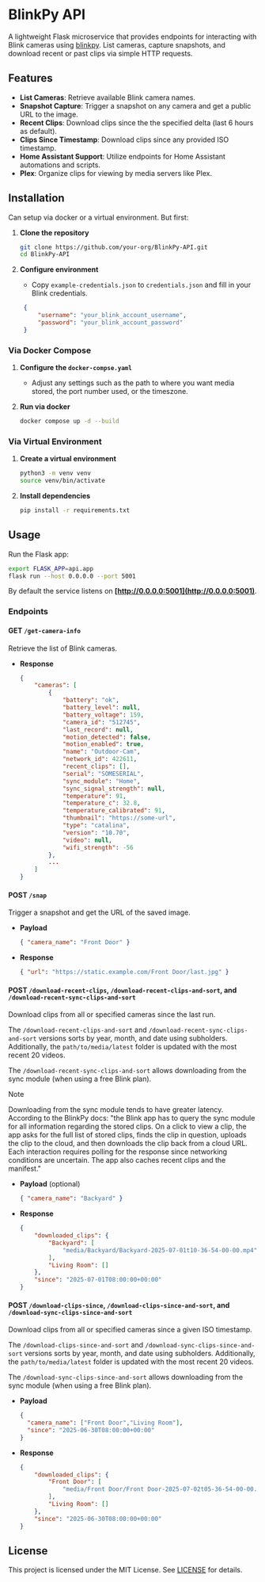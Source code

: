 # BlinkPy API

A lightweight Flask microservice that provides endpoints for interacting with Blink cameras using [blinkpy](https://github.com/fronzbot/blinkpy). List cameras, capture snapshots, and download recent or past clips via simple HTTP requests.


## Features

* **List Cameras**: Retrieve available Blink camera names.
* **Snapshot Capture**: Trigger a snapshot on any camera and get a public URL to the image.
* **Recent Clips**: Download clips since the the specified delta (last 6 hours as default).
* **Clips Since Timestamp**: Download clips since any provided ISO timestamp.
* **Home Assistant Support**: Utilize endpoints for Home Assistant automations and scripts.
* **Plex**: Organize clips for viewing by media servers like Plex.

## Installation

Can setup via docker or a virtual environment. But first:

1. **Clone the repository**

   ```bash
   git clone https://github.com/your-org/BlinkPy-API.git
   cd BlinkPy-API
   ```

2. **Configure environment**

   * Copy `example-credentials.json` to `credentials.json` and fill in your Blink credentials.

   ```json
    {
        "username": "your_blink_account_username",
        "password": "your_blink_account_password"
    }
   ```

### Via Docker Compose

1. **Configure the `docker-compse.yaml`**

   * Adjust any settings such as the path to where you want media stored, the port number used, or the timeszone.

2. **Run via docker**

   ```bash
   docker compose up -d --build
   ```

### Via Virtual Environment

1. **Create a virtual environment**

   ```bash
   python3 -m venv venv
   source venv/bin/activate
   ```

2. **Install dependencies**

   ```bash
   pip install -r requirements.txt
   ```

## Usage

Run the Flask app:

```bash
export FLASK_APP=api.app
flask run --host 0.0.0.0 --port 5001
```

By default the service listens on **[http://0.0.0.0:5001](http://0.0.0.0:5001)**.

### Endpoints

#### GET `/get-camera-info`

Retrieve the list of Blink cameras.

* **Response**

  ```json
  {
      "cameras": [
          {
              "battery": "ok",
              "battery_level": null,
              "battery_voltage": 159,
              "camera_id": "512745",
              "last_record": null,
              "motion_detected": false,
              "motion_enabled": true,
              "name": "Outdoor-Cam",
              "network_id": 422611,
              "recent_clips": [],
              "serial": "SOMESERIAL",
              "sync_module": "Home",
              "sync_signal_strength": null,
              "temperature": 91,
              "temperature_c": 32.8,
              "temperature_calibrated": 91,
              "thumbnail": "https://some-url",
              "type": "catalina",
              "version": "10.70",
              "video": null,
              "wifi_strength": -56
          },
          ...
      ]
  }
  ```

#### POST `/snap`

Trigger a snapshot and get the URL of the saved image.

* **Payload**

  ```json
  { "camera_name": "Front Door" }
  ```

* **Response**

  ```json
  { "url": "https://static.example.com/Front Door/last.jpg" }
  ```

#### POST `/download-recent-clips`, `/download-recent-clips-and-sort`, and `/download-recent-sync-clips-and-sort`

Download clips from all or specified cameras since the last run.

The `/download-recent-clips-and-sort` and `/download-recent-sync-clips-and-sort` versions sorts by year, month, and date using subholders. Additionally, the `path/to/media/latest` folder is updated with the most recent 20 videos.

The `/download-recent-sync-clips-and-sort` allows downloading from the sync module (when using a free Blink plan).

> [!NOTE]
> Downloading from the sync module tends to have greater latency. According to the BlinkPy docs: "the Blink app has to query the sync module for all information regarding the stored clips. On a click to view a clip, the app asks for the full list of stored clips, finds the clip in question, uploads the clip to the cloud, and then downloads the clip back from a cloud URL. Each interaction requires polling for the response since networking conditions are uncertain. The app also caches recent clips and the manifest."

* **Payload** (optional)

  ```json
  { "camera_name": "Backyard" }
  ```

* **Response**

  ```json
  {
      "downloaded_clips": {
          "Backyard": [
              "media/Backyard/Backyard-2025-07-01t10-36-54-00-00.mp4"
          ],
          "Living Room": []
      },
      "since": "2025-07-01T08:00:00+00:00"
  }
  ```

#### POST `/download-clips-since`, `/download-clips-since-and-sort`, and `/download-sync-clips-since-and-sort`

Download clips from all or specified cameras since a given ISO timestamp.

The `/download-clips-since-and-sort` and `/download-sync-clips-since-and-sort` versions sorts by year, month, and date using subholders. Additionally, the `path/to/media/latest` folder is updated with the most recent 20 videos.

The `/download-sync-clips-since-and-sort` allows downloading from the sync module (when using a free Blink plan).

* **Payload**

  ```json
  {
    "camera_name": ["Front Door","Living Room"],
    "since": "2025-06-30T08:00:00+00:00"
  }
  ```

* **Response**

  ```json
  {
      "downloaded_clips": {
          "Front Door": [
              "media/Front Door/Front Door-2025-07-02t05-36-54-00-00.mp4"
          ],
          "Living Room": []
      },
      "since": "2025-06-30T08:00:00+00:00"
  }
  ```

## License

This project is licensed under the MIT License. See [LICENSE](LICENSE) for details.
